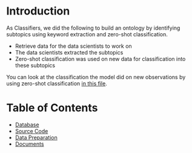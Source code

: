 # Introduction 

As Classifiers, we did the following to build an ontology by identifying subtopics using keyword extraction and zero-shot classification.

- Retrieve data for the data scientists to work on
- The data scientists extracted the subtopics
- Zero-shot classification was used on new data for classification into these subtopics

You can look at the classification the model did on new observations by using zero-shot classification [in this file](./docs/output_robotics_new_observations.xlsx).

# Table of Contents

- [Database](./database/README.md)
- [Source Code](./src/model/NLP%20model.ipynb)
- [Data Preparation](./data_prep/)
- [Documents](./docs/README.md)

